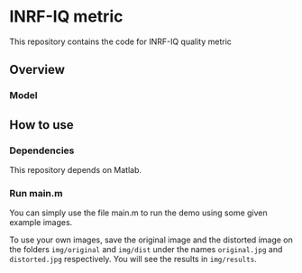 # INRF-IQ metric

This repository contains the code for INRF-IQ quality metric

## Overview

### Model

## How to use

### Dependencies

This repository depends on Matlab. 

### Run main.m

You can simply use the file main.m to run the demo using some given example images. 

To use your own images, save the original image and the distorted image on the folders `img/original` and `img/dist` under the names `original.jpg` and `distorted.jpg` respectively.
You will see the results in `img/results`.
